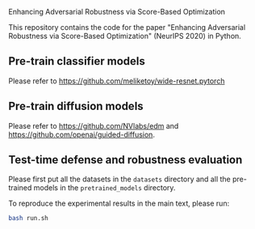Enhancing Adversarial Robustness via Score-Based Optimization

This repository contains the code for the paper "Enhancing Adversarial Robustness via Score-Based Optimization" (NeurIPS 2020) in Python. 


## Pre-train classifier models
Please refer to https://github.com/meliketoy/wide-resnet.pytorch

## Pre-train diffusion models
Please refer to https://github.com/NVlabs/edm and https://github.com/openai/guided-diffusion.

## Test-time defense and robustness evaluation
Please first put all the datasets in the `datasets` directory and all the pre-trained models in the `pretrained_models` directory.

To reproduce the experimental results in the main text, please run:

```bash
bash run.sh
```
